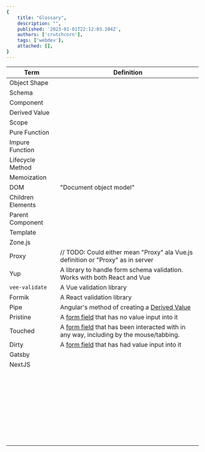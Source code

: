 ```yaml
---
{
    title: "Glossary",
    description: "",
    published: '2023-01-01T22:12:03.284Z',
    authors: ['crutchcorn'],
    tags: ['webdev'],
    attached: [],
}
---
```




| Term              | Definition                                                   |
| ----------------- | ------------------------------------------------------------ |
| Object Shape      |                                                              |
| Schema            |                                                              |
| Component         |                                                              |
| Derived Value     |                                                              |
| Scope             |                                                              |
| Pure Function     |                                                              |
| Impure Function   |                                                              |
| Lifecycle Method  |                                                              |
| Memoization       |                                                              |
| DOM               | "Document object model"                                      |
| Children Elements |                                                              |
| Parent Component  |                                                              |
| Template          |                                                              |
| Zone.js           |                                                              |
| Proxy             | // TODO: Could either mean "Proxy" ala Vue.js definition or "Proxy" as in server |
| Yup               | A library to handle form schema validation. Works with both React and Vue |
| `vee-validate`    | A Vue validation library                                     |
| Formik            | A React validation library                                   |
| Pipe              | Angular's method of creating a [Derived Value](/posts/derived-values) |
| Pristine          | A [form field](/posts/forms) that has no value input into it |
| Touched           | A [form field](/posts/forms) that has been interacted with in any way, including by the mouse/tabbing. |
| Dirty             | A [form field](/posts/forms) that has had value input into it |
| Gatsby            |                                                              |
| NextJS            |                                                              |
|                   |                                                              |
|                   |                                                              |
|                   |                                                              |
|                   |                                                              |
|                   |                                                              |
|                   |                                                              |
|                   |                                                              |
|                   |                                                              |
|                   |                                                              |
|                   |                                                              |
|                   |                                                              |
|                   |                                                              |
|                   |                                                              |
|                   |                                                              |
|                   |                                                              |
|                   |                                                              |
|                   |                                                              |
|                   |                                                              |
|                   |                                                              |
|                   |                                                              |
|                   |                                                              |
|                   |                                                              |
|                   |                                                              |
|                   |                                                              |
|                   |                                                              |
|                   |                                                              |
|                   |                                                              |
|                   |                                                              |
|                   |                                                              |
|                   |                                                              |
|                   |                                                              |
|                   |                                                              |
|                   |                                                              |
